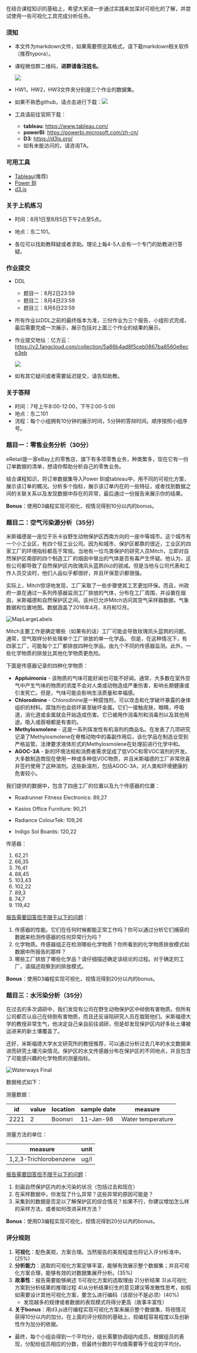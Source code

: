 在结合课程知识的基础上，希望大家进一步通过实践来加深对可视化的了解，并尝试使用一些可视化工具完成分析任务。

### 须知

- 本文件为markdown文件，如果需要预览其格式，请下载markdown相关软件（推荐typora）。

- 课程微信群二维码，**进群请备注姓名**。

  ![](http://o6vut8vrh.bkt.clouddn.com/18-7-26/8861213.jpg)

- HW1，HW2，HW3文件夹分别是三个作业的数据集。

- 如果不熟悉github，请点击进行下载：![](http://o6vut8vrh.bkt.clouddn.com/18-7-26/23259710.jpg)

- 工具请前往官网下载：

  - **tableau**: https://www.tableau.com/
  - **powerBI**: https://powerbi.microsoft.com/zh-cn/
  - **D3**: https://d3js.org/
  - 如有未能访问的，请咨询TA。



### 可用工具

- [Tableau](https://www.tableau.com/)(推荐)
- [Power BI](https://powerbi.microsoft.com/zh-cn/)
- [d3.js](https://d3js.org/)



### 关于上机练习

- 时间：8月1日至8月5日下午2点至5点。

- 地点：东二101。

- 各位可以找助教释疑或者求助。理论上每4-5人会有一个专门的助教进行答疑。



### 作业提交

- DDL

  - 题目一：8月2日23:59
  - 题目二：8月4日23:59
  - 题目三：8月6日23:59

- 所有作业以DDL之前的最终版本为准，三份作业为三个报告，小组形式完成，最后需要完成一次展示，展示包括对上面三个作业的结果的展示。

- 作业提交地址：亿方云：[https://](https://v2.fangcloud.com/collection/5a86b4ad8f5ceb0867ba8560e8ece3eb)[v2.fangcloud.com/collection/5a86b4ad8f5ceb0867ba8560e8ece3eb](https://v2.fangcloud.com/collection/5a86b4ad8f5ceb0867ba8560e8ece3eb) 

  ![](http://o6vut8vrh.bkt.clouddn.com/18-7-27/6980080.jpg)

- 如有其它疑问或者需要延迟提交，请告知助教。



### 关于答辩

- 时间：7号上午8:00-12:00，下午2:00-5:00
- 地点：东二101
- 流程：每个小组拥有10分钟的展示时间，5分钟的答辩时间。顺序按照小组序号。



### 题目一：零售业务分析（30分）

eRetail是一家eBay上的零售店，旗下有多项零售业务，种类繁多，现在它有一份订单数据的清单，想请你帮助分析自己的零售业务。

结合课程知识，将订单数据集导入Power BI或tableau中，用不同的可视化方案，展示该订单的概况。分析多个指标，展示该订单内在的一些特征，或者找到数据之间的关联关系以及发现数据中存在的异常，最后通过一份报告来展示你的结果。

**Bonus**：使用D3编程实现可视化，视情况得到10分以内的bonus。



### 题目二：空气污染源分析（35分）

米斯福德是一座位于乐卡谷野生动物保护区西南方向的一座中等城市。这个城市有一个小工业区，有四个轻工业公司。因为和城市、保护区都靠的很近，工业区的四家工厂的环境指标都高于常规。当地有一位鸟类保护的研究人员Mitch，立即对自然保护区南部的四个制造工厂的烟囱中冒出的气体是否有毒产生怀疑。他认为，这些公司都导致了自然保护区内玫瑰凤头蓝鹨(liù)的锐减。但是当他与公司代表和工作人员交谈时，他们人品似乎都很好，并且环保意识都很强。

实际上，Mitch惊讶地发现，工厂采取了一些步骤使其工艺更加环保。而且，州政府一直在通过一系列传感器监测工厂排放的气体，分布在工厂周围，并设置在烟囱，米斯福德和自然保护区之间。该州已允许Mitch访问其空气采样器数据，气象数据和位置地图。数据涵盖了2016年4月、8月和12月。

![MapLargeLabels](./HW2/MapLargeLabels.jpg)

Mitch主要工作是确定哪些（如果有的话）工厂可能会导致玫瑰凤头蓝鹨的问题。 通常，空气取样分析处理单个工厂排放的单一化学品。 但是，在这种情况下，有四家工厂，可能每个工厂都排放四种化学品，由九个不同的传感器监测。此外，一些化学物质的排放比其他化学物质更危险。

下面是传感器记录的四种化学物质：

- **Appluimonia** - 该物质的气味可能好闻也可能不好闻。通常，大多数在室外空气中产生气味的物质的浓度不会对人类或动物造成严重伤害，影响长期健康或引发死亡。但是，气味可能会影响生活质量和幸福感。
- **Chlorodinine** - Chlorodinine是一种腐蚀剂，可以攻击和化学破坏暴露的身体组织的材料。腐蚀剂也会损坏甚至破坏金属。它们一接触皮肤，眼睛，呼吸道，消化道或金属就会开始造成伤害。它已被用作消毒剂和消毒剂以及其他用途。吸入或吞咽都是有害的。
- **Methylosmolene** - 这是一系列挥发性有机溶剂的商品名。在发表了几项研究记录了Methylosmolene在脊椎动物中的毒副作用后，该化学品在制造业受到严格监管。法律要求液体形式的Methylosmolene在处理前进行化学中和。
- **AGOC-3A** - 新的环境法规和消费者需求促成了低VOC和零VOC溶剂的开发。大多数制造商现在使用一种或多种低VOC物质，并且米斯福德的工厂非常欣喜并签约使用了这种溶剂。这些新溶剂，包括AGOC-3A，对人类和环境健康的危害较小。

我们提供的数据中，包含了四座工厂的位置以及九个传感器的位置：

- Roadrunner Fitness Electronics: 89,27

- Kasios Office Furniture: 90,21

- Radiance ColourTek: 109,26

- Indigo Sol Boards: 120,22

传感器：

1. 62,21
2. 66,35
3. 76,41
4. 88,45
5. 103,43
6. 102,22
7. 89,3
8. 74,7
9. 119,42 

<u>报告需要回答但不限于以下的问题</u>：

1. 传感器的性能。它们在任何时候都能正常工作吗？你可以通过分析它们捕获的数据来检测传感器的任何异常行为吗？
2. 化学物质。传感器组正在检测哪些化学物质？你所看到的化学物质排放模式如数据中所报告的那样？
3. 哪些工厂排放了哪些化学品？请仔细描述确定该结论的过程。对于确定的工厂，请描述观察到的排放模式。

**Bonus**：使用D3编程实现可视化，视情况得到20分以内的bonus。



### 题目三：水污染分析（35分）

在过去的多次调研中，我们发现有公司在野生动物保护区中倾倒有害物质。但所有公司都否认自己在倾倒有害物质，而且还反诬陷研究人员在栽赃他们。米斯福德大学的教授非常生气，他决定自己亲自前往调研，但是却发现保护区内好多处土壤被运进来的新土壤覆盖了。

还好，米斯福德大学水文研究所的教授推荐，可以通过分析过去几年的水文数据来进而研究土壤污染情况。保护区的水文传感器分布在保护区的不同地点，并且包含了可能感兴趣的化学物质的测量指标。

![Waterways Final](./HW3/WaterwaysFinal.jpg)

数据格式如下：

测量数据：

| id   | value | location | sample date | measure           |
| ---- | ----- | -------- | ----------- | ----------------- |
| 2221 | 2     | Boonsri  | 11-Jan-98   | Water temperature |

测量方法的单位：

| measure                | unit |
| ---------------------- | ---- |
| 1,2,3-Trichlorobenzene | ug/l |

<u>报告需要回答但不限于以下的问题</u>：

1. 刻画自然保护区内的水污染的状况（包括过去和现在）
2. 在采样数据中，你发现了什么异常？这些异常的原因可能是？
3. 采集到的数据是否足以了解保护区的综合情况？如果不行，你建议增加怎么样的采样方法，或者如何改进采样方法？

**Bonus**：使用D3编程实现可视化，视情况得到20分以内的bonus。





### 评分规则

1. **可视化**：配色美观，方案合理。当然报告的美观程度也将记入评分标准中。(25%)
2. **分析能力**：选取的可视化方案足够丰富，能够有效展示整个数据集；并且可视化方案合理，能够有效的对数据集展开分析。(35%)
3. **故事性**：报告需要能够阐述 1)可视化方案的选取理由 2)分析结果 3)从可视化方案到分析结果的推理过程 4)从分析结果衍生的意见建议等发散性思考，如假如需要设计其他可视化方案，要怎么进行编码（该部分不是必须）(40%)
   - 发现越多的规律或者数据的表现模式将得分更高（故事丰富性）
4. **关于bonus**：用d3.js进行编程实现可视化方案来展示整个数据集，将视情况获得10分以内的加分。在上面的评分规则的基础上，视编程容易程度以及创新性作为加分的依据。

- 最终，每个小组会得到一个平均分，组长需要协调组内成员，根据组员的表现，分配给组员相应的分数，但最终分数的平均值需要等于给定的平均分。
